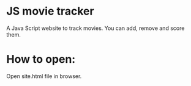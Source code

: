# JS movie tracker

A Java Script website to track movies. You can add, remove and score them.

# How to open:

Open site.html file in browser.